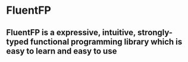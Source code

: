 # FluentFP #

## FluentFP is a expressive, intuitive, strongly-typed functional programming library which is easy to learn and easy to use ##


